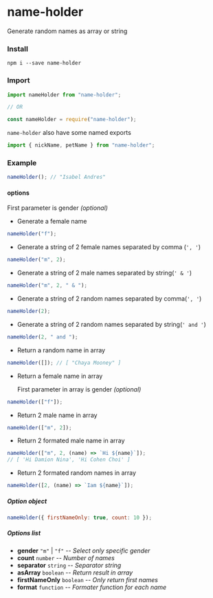 # name-holder

Generate random names as array or string

### Install

```npm
npm i --save name-holder
```

### Import

```js
import nameHolder from "name-holder";

// OR

const nameHolder = require("name-holder");
```

`name-holder` also have some named exports

```js
import { nickName, petName } from "name-holder";
```

### Example

```js
nameHolder(); // "Isabel Andres"
```

#### options

First parameter is gender _(optional)_

- Generate a female name

```js
nameHolder("f");
```

- Generate a string of 2 female names separated by comma (`', '`)

```js
nameHolder("m", 2);
```

- Generate a string of 2 male names separated by string(`' & '`)

```js
nameHolder("m", 2, " & ");
```

- Generate a string of 2 random names separated by comma(`', '`)

```js
nameHolder(2);
```

- Generate a string of 2 random names separated by string(`' and '`)

```js
nameHolder(2, " and ");
```

- Return a random name in array

```js
nameHolder([]); // [ "Chaya Mooney" ]
```

- Return a female name in array

  First parameter in array is gender _(optional)_

```js
nameHolder(["f"]);
```

- Return 2 male name in array

```js
nameHolder(["m", 2]);
```

- Return 2 formated male name in array

```js
nameHolder(["m", 2, (name) => `Hi ${name}`]);
// [ 'Hi Damion Nina', 'Hi Cohen Choi' ]
```

- Return 2 formated random names in array

```js
nameHolder([2, (name) => `Iam ${name}`]);
```

##### Option object

```js
nameHolder({ firstNameOnly: true, count: 10 });
```

##### Options list

- **gender** `"m"` | `"f"`
  -- _Select only specific gender_
- **count** `number`
  -- _Number of names_
- **separator** `string`
  -- _Separator string_
- **asArray** `boolean`
  -- _Return result in array_
- **firstNameOnly** `boolean`
  -- _Only return first names_
- **format** `function`
  -- _Formater function for each name_
